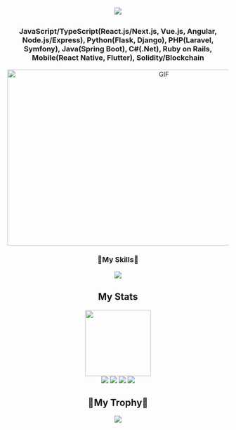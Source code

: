 <h1 align="center">
  <p align="center">
    <a href="https://github.com/H-Builder"><img src="https://readme-typing-svg.herokuapp.com/?lines=Full-Stack%20developer;7%2B%20years%20of%20coding%20experience;&font=Pacifico&center=true&width=650&height=120&color=58a6ff&vCenter=true&size=45%22"></a>
  </p>
</h1>
<h3 align="center">JavaScript/TypeScript(React.js/Next.js, Vue.js, Angular, Node.js/Express), Python(Flask, Django), PHP(Laravel, Symfony), Java(Spring Boot), C#(.Net), Ruby on Rails, Mobile(React Native, Flutter), Solidity/Blockchain</h3>

<p align="center">
  <img alt="GIF" src="https://github.com/abhisheknaiidu/abhisheknaiidu/blob/master/code.gif?raw=true" width="697" height="400" />
</p>

<div align=center>
  <h3>💎My Skills💎</h3>
    <img src="https://skillicons.dev/icons?i=python,django,flask,react,nextjs,vue,html,js,ts,css,nodejs,express,php,laravel,symfony,angular,java,ruby,solidity,ai,mysql,postgresql,mongodb,git,docker,kubernetes,aws,gcp,azure">
</div>

<div align=center> 
  <h2>My Stats</h2>
  <img height=150px src="https://streak-stats.demolab.com?user=daynlight&theme=algolia"></br>
  <img src="https://github-profile-summary-cards.vercel.app/api/cards/repos-per-language?username=techguru536&theme=algolia">
  <img src="https://github-profile-summary-cards.vercel.app/api/cards/most-commit-language?username=techguru536&theme=algolia">
  <img src="https://github-profile-summary-cards.vercel.app/api/cards/stats?username=daynlight&theme=algolia">
  <img src="https://github-profile-summary-cards.vercel.app/api/cards/productive-time?username=daynlight&theme=algolia">
</div>

<div align=center>
  <h2>👑My Trophy👑</h2>
  <img src = "https://github-profile-trophy.vercel.app/?username=daynlight&theme=algolia&column=-1&rank=-?">
</div>
